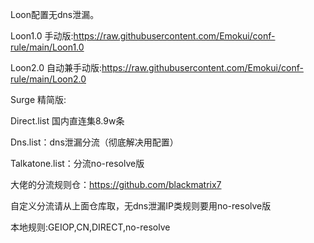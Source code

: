 Loon配置无dns泄漏。


Loon1.0 手动版:https://raw.githubusercontent.com/Emokui/conf-rule/main/Loon1.0


Loon2.0 自动兼手动版:https://raw.githubusercontent.com/Emokui/conf-rule/main/Loon2.0


Surge   精简版:


Direct.list 国内直连集8.9w条


Dns.list：dns泄漏分流（彻底解决用配置）


Talkatone.list：分流no-resolve版


大佬的分流规则仓：https://github.com/blackmatrix7


自定义分流请从上面仓库取，无dns泄漏IP类规则要用no-resolve版


本地规则:GEIOP,CN,DIRECT,no-resolve
